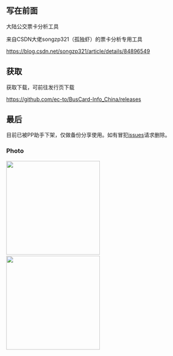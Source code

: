 ## 写在前面
大陆公交票卡分析工具

来自CSDN大佬songzp321（孤独虾）的票卡分析专用工具 

https://blog.csdn.net/songzp321/article/details/84896549

## 获取
获取下载，可前往发行页下载 

https://github.com/ec-to/BusCard-Info_China/releases


## 最后
目前已被PP助手下架，仅做备份分享使用。如有冒犯[issues](https://github.com/ec-to/BusCard-Info_China/issues)请求删除。


### Photo

<img src="https://img-blog.csdnimg.cn/20181208185326465.jpeg" width="250px">&nbsp;&nbsp;&nbsp;<img src="https://img-blog.csdnimg.cn/20181208185326539.jpeg" width="250px">&nbsp;&nbsp;&nbsp;
